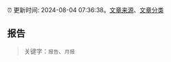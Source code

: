 :alarm_clock: 更新时间: 2024-08-04 07:36:38。[文章来源](/README.md)、[文章分类](/TAGS.md)

## 报告


> 关键字：`报告`、`月报`



